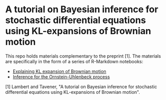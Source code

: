 # A tutorial on Bayesian inference for stochastic differential equations using KL-expansions of Brownian motion
This repo holds materials complementary to the preprint [1]. The materials are specifically in the form of a series of R-Markdown notebooks:

- [Explaining KL expansion of Brownian motion](src/kl_expansion_brownian_motion.Rmd)
- [Inference for the Ornstein-Uhlenbeck process](src/ou_process.Rmd)


[1] Lambert and Tavener, "A tutorial on Bayesian inference for stochastic differential equations using KL-expansions of Brownian motion".
